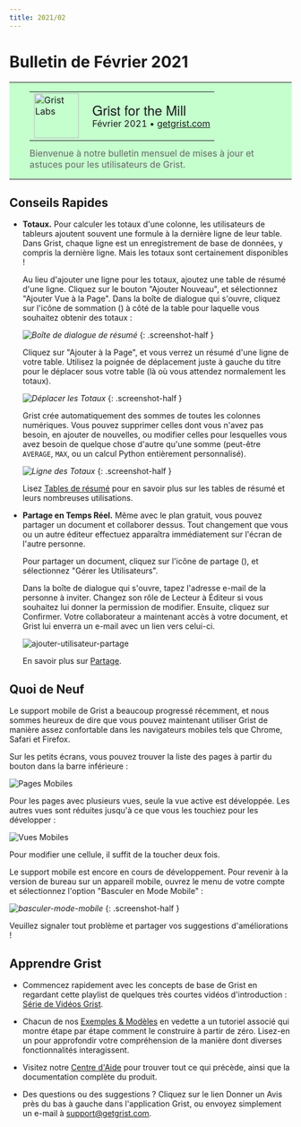 ```yaml
---
title: 2021/02
---
```


# Bulletin de Février 2021

<style>
  /* restore some poorly overridden defaults */
  .newsletter-header .table {
    background-color: initial;
    border: initial;
  }
  .newsletter-header .table > tbody > tr > td {
    padding: initial;
    border: initial;
    vertical-align: initial;
  }
  .newsletter-header img.header-img {
    padding: initial;
    max-width: initial;
    display: initial;
    padding: initial;
    line-height: initial;
    background-color: initial;
    border: initial;
    border-radius: initial;
    margin: initial;
  }

  /* copy newsletter styles, with a prefix for sufficient specificity */
  .newsletter-header .header {
    border: none;
    padding: 0;
    margin: 0;
  }
  .newsletter-header table > tbody > tr > td.header-image {
    width: 80px;
    padding-right: 16px;
  }
  .newsletter-header table > tbody > tr > td.header-text {
    background-color: #c4ffcd;
    padding: 16px 36px;
  }
  .newsletter-header table.header-top {
    border: none;
    padding: 0;
    margin: 0;
    width: 100%;
  }
  .header-title {
    font-family: Helvetica Neue, Helvetica, Arial, sans-serif;
    font-size: 24px;
    line-height: 28px;
  }
  .header-month {
  }
  .header-welcome {
    margin-top: 12px;
    color: #666666;
  }
  .center {
    text-align: center;
  }
</style>
<div class="newsletter-header">
<table class="header" cellpadding="0" cellspacing="0" border="0"><tr>
  <td class="header-text">
    <table class="header-top"><tr>
      <td class="header-image">
        <a href="https://www.getgrist.com">
          <img class="header-img" src="/images/newsletters/2021-02/chocolates-logo.png" width="80" height="80" alt="Grist Labs" border="0">
        </a>
      </td>
      <td class="header-top-text">
        <div class="header-title">Grist for the Mill</div>
        <div class="header-month">Février 2021
          &#8226; <a href="https://www.getgrist.com/">getgrist.com</a></div>
      </td>
    </tr></table>
    <div class="header-welcome">
      Bienvenue à notre bulletin mensuel de mises à jour et astuces pour les utilisateurs de Grist.
    </div>
  </td>
</tr></table>
</div>

## Conseils Rapides

- <a name="totals"></a>
  **Totaux.** Pour calculer les totaux d'une colonne, les utilisateurs de tableurs ajoutent souvent une formule à la dernière ligne de leur table. Dans Grist, chaque ligne est un enregistrement de base de données, y compris la dernière ligne. Mais les totaux sont certainement disponibles !

    Au lieu d'ajouter une ligne pour les totaux, ajoutez une table de résumé d'une ligne. Cliquez sur le bouton "Ajouter Nouveau", et sélectionnez "Ajouter Vue à la Page". Dans la boîte de dialogue qui s'ouvre, cliquez sur l'icône de sommation
    (<span class="grist-icon" style="--icon: var(--icon-Pivot)"></span>) à côté de la table pour laquelle vous souhaitez obtenir des totaux :

    <span class="screenshot-large">*![Boîte de dialogue de résumé](../images/newsletters/2021-02/summary-picker.png)*</span>
    {: .screenshot-half }

    Cliquez sur "Ajouter à la Page", et vous verrez un résumé d'une ligne de votre table. Utilisez la poignée de déplacement juste à gauche du titre pour le déplacer sous votre table (là où vous attendez normalement les totaux).

    <span class="screenshot-large">*![Déplacer les Totaux](../images/newsletters/2021-02/drag-totals.png)*</span>
    {: .screenshot-half }

    Grist crée automatiquement des sommes de toutes les colonnes numériques. Vous pouvez supprimer celles dont vous n'avez pas besoin, en ajouter de nouvelles, ou modifier celles pour lesquelles vous avez besoin de quelque chose d'autre qu'une somme (peut-être `AVERAGE`, `MAX`, ou un calcul Python entièrement personnalisé).

    <span class="screenshot-large">*![Ligne des Totaux](../images/newsletters/2021-02/totals-row.png)*</span>
      {: .screenshot-half }

    Lisez [Tables de résumé](../summary-tables.md) pour en savoir plus sur les tables de résumé et leurs nombreuses utilisations.

- <a name="realtime-sharing"></a>
  **Partage en Temps Réel.** Même avec le plan gratuit, vous pouvez partager un document et collaborer dessus. Tout changement que vous ou un autre éditeur effectuez apparaîtra immédiatement sur l'écran de l'autre personne.

    Pour partager un document, cliquez sur l'icône de partage
    (<span class="grist-icon" style="--icon: var(--icon-Share)"></span>), et sélectionnez "Gérer les Utilisateurs".

    Dans la boîte de dialogue qui s'ouvre, tapez l'adresse e-mail de la personne à inviter. Changez son rôle de Lecteur à Éditeur si vous souhaitez lui donner la permission de modifier. Ensuite, cliquez sur Confirmer. Votre collaborateur a maintenant accès à votre document, et Grist lui enverra un e-mail avec un lien vers celui-ci.

    ![ajouter-utilisateur-partage](../images/sharing/sharing-add-user.png)

    En savoir plus sur [Partage](../sharing.md).


## Quoi de Neuf

Le support mobile de Grist a beaucoup progressé récemment, et nous sommes heureux de dire que vous pouvez maintenant utiliser Grist de manière assez confortable dans les navigateurs mobiles tels que Chrome, Safari et Firefox.

Sur les petits écrans, vous pouvez trouver la liste des pages à partir du bouton dans la barre inférieure :

  ![Pages Mobiles](../images/newsletters/2021-02/mobile-pages.png)

Pour les pages avec plusieurs vues, seule la vue active est développée. Les autres vues sont réduites jusqu'à ce que vous les touchiez pour les développer :

  ![Vues Mobiles](../images/newsletters/2021-02/mobile-widgets.png)

Pour modifier une cellule, il suffit de la toucher deux fois.

Le support mobile est encore en cours de développement. Pour revenir à la version de bureau sur un appareil mobile, ouvrez le menu de votre compte et sélectionnez l'option "Basculer en Mode Mobile" :

  *![basculer-mode-mobile](../images/toggle-mobile-mode.png)*
  {: .screenshot-half }

Veuillez signaler tout problème et partager vos suggestions d'améliorations !

## Apprendre Grist

- Commencez rapidement avec les concepts de base de Grist en regardant cette playlist de quelques très courtes vidéos d'introduction :
  [Série de Vidéos Grist](https://www.youtube.com/playlist?list=PL3Q9Tu1JOy_4Mq8JlcjZXEMyJY69kda44).

- Chacun de nos [Exemples & Modèles](https://docs.getgrist.com/p/templates) en vedette a un tutoriel associé qui montre étape par étape comment le construire à partir de zéro. Lisez-en un pour approfondir votre compréhension de la manière dont diverses fonctionnalités interagissent.

- Visitez notre [Centre d'Aide](../index.md) pour trouver tout ce qui précède, ainsi que la documentation complète du produit.

- Des questions ou des suggestions ? Cliquez sur le lien
  <span class="app-menu-item"><span class="grist-icon" style="--icon: var(--icon-Feedback)"></span> Donner un Avis</span>
  près du bas à gauche dans l'application Grist, ou envoyez simplement un e-mail à
  <support@getgrist.com>.
